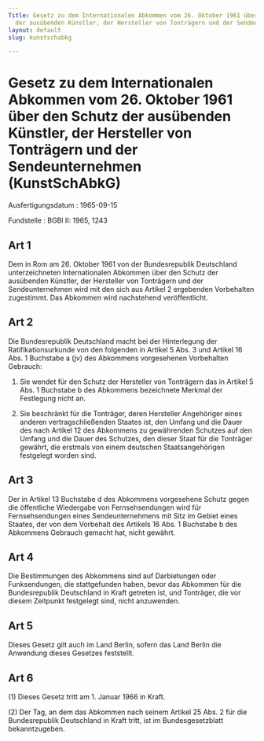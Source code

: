```yaml
---
Title: Gesetz zu dem Internationalen Abkommen vom 26. Oktober 1961 über den Schutz
  der ausübenden Künstler, der Hersteller von Tonträgern und der Sendeunternehmen
layout: default
slug: kunstschabkg

---
```


# Gesetz zu dem Internationalen Abkommen vom 26. Oktober 1961 über den Schutz der ausübenden Künstler, der Hersteller von Tonträgern und der Sendeunternehmen (KunstSchAbkG)

Ausfertigungsdatum
:   1965-09-15

Fundstelle
:   BGBl II: 1965, 1243



## Art 1

Dem in Rom am 26. Oktober 1961 von der Bundesrepublik Deutschland
unterzeichneten Internationalen Abkommen über den Schutz der
ausübenden Künstler, der Hersteller von Tonträgern und der
Sendeunternehmen wird mit den sich aus Artikel 2 ergebenden
Vorbehalten zugestimmt. Das Abkommen wird nachstehend veröffentlicht.


## Art 2

Die Bundesrepublik Deutschland macht bei der Hinterlegung der
Ratifikationsurkunde von den folgenden in Artikel 5 Abs. 3 und Artikel
16 Abs. 1 Buchstabe a (jv) des Abkommens vorgesehenen Vorbehalten
Gebrauch:

1.  Sie wendet für den Schutz der Hersteller von Tonträgern das in Artikel
    5 Abs. 1 Buchstabe b des Abkommens bezeichnete Merkmal der Festlegung
    nicht an.


2.  Sie beschränkt für die Tonträger, deren Hersteller Angehöriger eines
    anderen vertragschließenden Staates ist, den Umfang und die Dauer des
    nach Artikel 12 des Abkommens zu gewährenden Schutzes auf den Umfang
    und die Dauer des Schutzes, den dieser Staat für die Tonträger
    gewährt, die erstmals von einem deutschen Staatsangehörigen festgelegt
    worden sind.





## Art 3

Der in Artikel 13 Buchstabe d des Abkommens vorgesehene Schutz gegen
die öffentliche Wiedergabe von Fernsehsendungen wird für
Fernsehsendungen eines Sendeunternehmens mit Sitz im Gebiet eines
Staates, der von dem Vorbehalt des Artikels 16 Abs. 1 Buchstabe b des
Abkommens Gebrauch gemacht hat, nicht gewährt.


## Art 4

Die Bestimmungen des Abkommens sind auf Darbietungen oder
Funksendungen, die stattgefunden haben, bevor das Abkommen für die
Bundesrepublik Deutschland in Kraft getreten ist, und Tonträger, die
vor diesem Zeitpunkt festgelegt sind, nicht anzuwenden.


## Art 5

Dieses Gesetz gilt auch im Land Berlin, sofern das Land Berlin die
Anwendung dieses Gesetzes feststellt.


## Art 6

(1) Dieses Gesetz tritt am 1. Januar 1966 in Kraft.

(2) Der Tag, an dem das Abkommen nach seinem Artikel 25 Abs. 2 für die
Bundesrepublik Deutschland in Kraft tritt, ist im Bundesgesetzblatt
bekanntzugeben.

